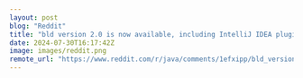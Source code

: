 ```yaml
---
layout: post
blog: "Reddit"
title: "bld version 2.0 is now available, including IntelliJ IDEA plugin!"
date: 2024-07-30T16:17:42Z
image: images/reddit.png
remote_url: "https://www.reddit.com/r/java/comments/1efxipp/bld_version_20_is_now_available_including/"
---
```

